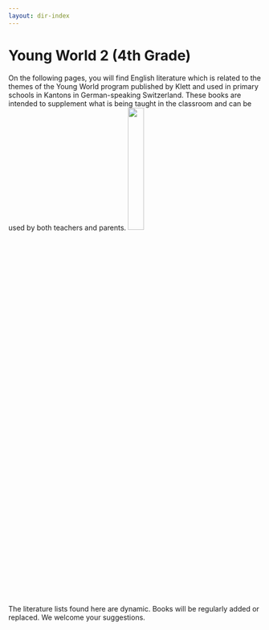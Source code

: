 ```yaml
---
layout: dir-index
---
```


# Young World 2 (4th Grade)

On the following pages, you will find English literature which is related to the themes of the Young World program published by Klett and used in primary schools in Kantons in German-speaking Switzerland. These books are intended to supplement what is being taught in the classroom and can be used by both teachers and parents.
<img src="https://imgur.com/7nRyPSf.png" width="25%" />

The literature lists found here are dynamic. Books will be regularly added or replaced. We welcome your suggestions.
<!--stackedit_data:
eyJoaXN0b3J5IjpbLTE5Nzc3MjE3NjFdfQ==
-->